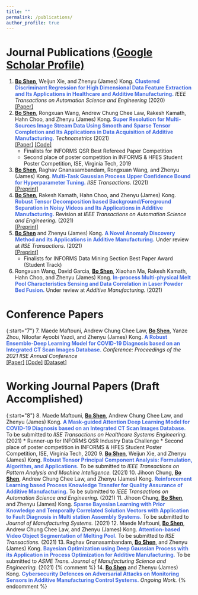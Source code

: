```yaml
---
title: ""
permalink: /publications/
author_profile: true
---
```

# Journal Publications [(Google Scholar Profile)](https://scholar.google.com/citations?user=OO3dy4wAAAAJ&hl=en)
1. <b><ins>Bo Shen</ins></b>, Weijun Xie, and Zhenyu (James) Kong. <b><span style="color:RoyalBlue">Clustered Discriminant Regression for High Dimensional Data Feature Extraction and Its Applications in Healthcare and Additive Manufacturing.</span></b> <i>IEEE Transactions on Automation Science and Engineering</i> (2020) <br> [[Paper]](https://ieeexplore.ieee.org/document/9237105)
2. <b><ins>Bo Shen</ins></b>, Rongxuan Wang, Andrew Chung Chee Law, Rakesh Kamath, Hahn Choo, and Zhenyu (James) Kong. <b><span style="color:RoyalBlue">Super Resolution for Multi-Sources Image Stream Data Using Smooth and Sparse Tensor Completion and Its Applications in Data Acquisition of Additive Manufacturing.</span></b> <i>Technometrics</i> (2021) <br>[[Paper]](https://www.tandfonline.com/doi/full/10.1080/00401706.2021.1905074) [[Code]](https://www.tandfonline.com/doi/suppl/10.1080/00401706.2021.1905074?scroll=top)
     * Finalists for INFORMS QSR Best Refereed Paper Competition
     * Second place of poster competition in INFORMS & HFES Student Poster Competition, ISE, Virginia Tech, 2019
3. <b><ins>Bo Shen</ins></b>, Raghav Gnanasambandam, Rongxuan Wang, and Zhenyu (James) Kong. <b><span style="color:RoyalBlue">Multi-Task Gaussian Process Upper Confidence Bound for Hyperparameter Tuning.</span></b> <i>IISE Transactions.</i> (2021)  <br>[[Preprint]](https://doi.org/10.36227/techrxiv.16674400.v1) 
4. <b><ins>Bo Shen</ins></b>, Rakesh Kamath, Hahn Choo, and Zhenyu (James) Kong. <b><span style="color:RoyalBlue">Robust Tensor Decomposition based Background/Foreground Separation in Noisy Videos and Its Applications in Additive Manufacturing.</span></b> Revision at <i>IEEE Transactions on Automation Science and Engineering.</i> (2021) <br>[[Preprint]](https://www.techrxiv.org/articles/preprint/Robust_Tensor_PCA_based_Background_Foreground_Separation_in_Noisy_Videos_and_Its_Applications_in_Additive_Manufacturing/14561775/2)
5. <b><ins>Bo Shen</ins></b> and Zhenyu (James) Kong. <b><span style="color:RoyalBlue">A Novel Anomaly Discovery Method and its Applications in Additive Manufacturing.</span></b> Under review at <i>IISE Transactions.</i> (2021) <br>[[Preprint]](https://doi.org/10.36227/techrxiv.16674412.v1) 
    * Finalists for INFORMS Data Mining Section Best Paper Award (Student Track)
6. Rongxuan Wang, David Garcia, <b><ins>Bo Shen</ins></b>, Xiaohan Ma, Rakesh Kamath, Hahn Choo, and Zhenyu (James) Kong. <b><span style="color:RoyalBlue">In-process Multi-physical Melt Pool Characteristics Sensing and Data Correlation in Laser Powder Bed Fusion.</span></b> Under review at <i>Additive Manufacturing.</i> (2021)




# Conference Papers 
{:start="7"}
7. Maede Maftouni, Andrew Chung Chee Law, <b><ins>Bo Shen</ins></b>, Yanze Zhou, Niloofar Ayoobi Yazdi, and Zhenyu (James) Kong. <b><span style="color:RoyalBlue">A Robust Ensemble-Deep Learning Model for COVID-19 Diagnosis based on an Integrated CT Scan Images Database.</span></b> <i>Conference: Proceedings of the 2021 IISE Annual Conference</i> <br>[[Paper]](https://www.proquest.com/docview/2560887697) [[Code]](https://github.com/maftouni/Corona_CT_Classification) [[Dataset]](https://github.com/maftouni/Curated_Covid_CT)




# Working Journal Papers (Draft Accomplished)
{:start="8"}
8. Maede Maftouni, <b><ins>Bo Shen</ins></b>, Andrew Chung Chee Law, and Zhenyu (James) Kong. <b><span style="color:RoyalBlue">A Mask-guided Attention Deep Learning Model for COVID-19 Diagnosis based on an Integrated CT Scan Images Database.</span></b> To be submitted to <i>IISE Transactions on Healthcare Systems Engineering.</i> (2021)
     * Runner-up for INFORMS QSR Industry Data Challenge
     * Second place of poster competition in INFORMS & HFES Student Poster Competition, ISE, Virginia Tech, 2020
9. <b><ins>Bo Shen</ins></b>, Weijun Xie, and Zhenyu (James) Kong. <b><span style="color:RoyalBlue">Robust Tensor Principal Component Analysis: Formulation, Algorithm, and Applications.</span></b> To be submitted to <i>IEEE Transactions on Pattern Analysis and Machine Intelligence.</i> (2021)
10. Jihoon Chung, <b><ins>Bo Shen</ins></b>, Andrew Chung Chee Law, and Zhenyu (James) Kong. <b><span style="color:RoyalBlue">Reinforcement Learning based Process Knowledge Transfer for Quality Assurance of Additive Manufacturing.</span></b> To be submitted to <i>IEEE Transactions on Automation Science and Engineering.</i> (2021)
11. Jihoon Chung, <b><ins>Bo Shen</ins></b>, and Zhenyu (James) Kong. <b><span style="color:RoyalBlue">Sparse Bayesian Learning with Prior Knowledge and Temporally Correlated Solution Vectors with Application to Fault Diagnosis in Multi station Assembly Systems.</span></b> To be submitted to <i>Journal of Manufacturing Systems.</i> (2021)
12. Maede Maftouni, <b><ins>Bo Shen</ins></b>, Andrew Chung Chee Law, and Zhenyu (James) Kong. <b><span style="color:RoyalBlue">Attention-based Video Object Segmentation of Melting Pool.</span></b> To be submitted to <i>IISE Transactions.</i> (2021)
13. Raghav Gnanasambandam, <b><ins>Bo Shen</ins></b>, and Zhenyu (James) Kong. <b><span style="color:RoyalBlue">Bayesian Optimization using Deep Gaussian Process with its Application in Process Optimization for Additive Manufacturing.</span></b> To be submitted to <i>ASME Trans. Journal of Manufacturing Science and Engineering.</i> (2021)
{% comment %} 
14. <b><ins>Bo Shen</ins></b> and Zhenyu (James) Kong. <b><span style="color:RoyalBlue">Cybersecurity Defences on Adversarial Attacks on Monitoring Sensors in Additive Manufacturing Control Systems.</span></b> <i>Ongoing Work.</i>
{% endcomment %}


